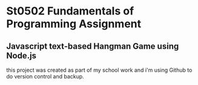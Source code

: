 # St0502 Fundamentals of Programming Assignment

## Javascript text-based Hangman Game using Node.js

this project was created as part of my school work and i'm using Github to do version control and backup.
